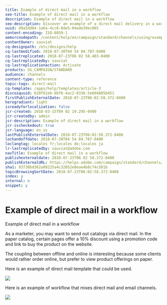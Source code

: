 ```yaml
---
title: Example of direct mail in a workflow
seo-title: Example of direct mail in a workflow
description: Example of direct mail in a workflow
seo-description: Discover an example of a direct mail delivery in a workflow.
uuid: d9a5dd04-1a6a-4cc8-8de5-04ade39ec865
content-encoding: ISO-8859-1
aemsrcnodepath: /content/help/en/campaign/standard/channels/using/example-of-direct-mail-in-a-workflow
contentOwner: sauviat
cq-designpath: /etc/designs/help
cq-lastmodified: 2018-07-30T04 54 04.787-0400
cq-lastreplicated: 2018-07-23T06 02 58.403-0400
cq-lastreplicatedby: sauviat
cq-lastreplicationaction: Activate
products: SG_CAMPAIGN/STANDARD
audience: channels
content-type: reference
topic-tags: direct-mail
cq-template: /apps/help/templates/article-3
discoiquuid: 620f61eb-8bf6-4ac2-8336-5e0d4885b451
firstPublishExternalDate: 2018-07-23T06:02:58.372-0400
herogradient: light
isreadyforlocalization: false
jcr-created: 2018-03-15T09 02 19.295-0400
jcr-createdby: admin
jcr-description: Example of direct mail in a workflow
jcr-ischeckedout: true
jcr-language: en_us
lastPublishExternalDate: 2018-07-23T06:02:58.372-0400
lochandoffdate: 2018-07-30T04 54 04.787-0400
loclangtag: locales fr;locales de;locales ja
lr-lastreplicatedby: sauviat@adobe.com
navTitle: Example of direct mail in a workflow
publishexternaldate: 2018-07-23T06 02 58.372-0400
publishExternalURL: https://helpx.adobe.com/campaign/standard/channels/using/example-of-direct-mail-in-a-workflow.html
sha1: 93738bd362a88225a4c32852e8eae4b8c74c581b
topicBrowsingSortDate: 2018-07-23T06:02:58.372-0400
index: y
internal: n
snippet: y
---
```


# Example of direct mail in a workflow

Example of direct mail in a workflow

As a marketer, you may want to send out catalogs via direct mail. In the paper catalog, certain pages offer a 10% discount using a promotion code and link to buy the product on the website.

The coupling between offline and online is interesting because some clients would rather order online, but prefer to view product offerings on paper.

Here is an example of direct mail template that could be used.

![](assets/direct_mail_9.png)

Here is an example of workflow that mixes direct mail and email channels.

![](assets/direct_mail_10.png)

